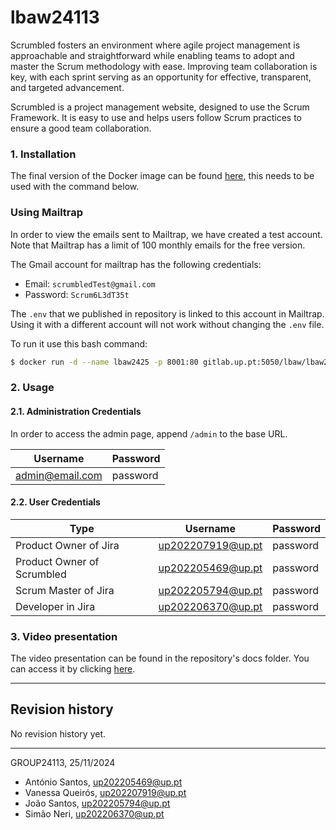 # lbaw24113

Scrumbled fosters an environment where agile project management is approachable and straightforward while enabling teams to adopt and master the Scrum methodology with ease. Improving team collaboration is key, with each sprint serving as an opportunity for effective, transparent, and targeted advancement.

Scrumbled is a project management website, designed to use the Scrum Framework. It is easy to use and helps users follow Scrum practices to ensure a good team collaboration.

### 1. Installation

The final version of the Docker image can be found [here](gitlab.up.pt:5050/lbaw/lbaw2425/lbaw24113), this needs to be used with the command below.

### Using Mailtrap
In order to view the emails sent to Mailtrap, we have created a test account.
Note that Mailtrap has a limit of 100 monthly emails for the free version.

The Gmail account for mailtrap has the following credentials:
- Email: ``scrumbledTest@gmail.com`` 
- Password: ``Scrum6L3dT35t`` 

The ``.env`` that we published in repository is linked to this account in Mailtrap. Using it with a different account will not work without changing the ``.env`` file.

To run it use this bash command:

```bash
$ docker run -d --name lbaw2425 -p 8001:80 gitlab.up.pt:5050/lbaw/lbaw2425/lbaw24113
```

### 2. Usage

#### 2.1. Administration Credentials

In order to access the admin page, append ``/admin`` to the base URL.  

| Username        | Password |
| --------------- | -------- |
| admin@email.com | password |

#### 2.2. User Credentials

| Type                       | Username          | Password |
| -------------------------- | ----------------- | -------- |
| Product Owner of Jira      | up202207919@up.pt | password |
| Product Owner of Scrumbled | up202205469@up.pt | password |
| Scrum Master of Jira       | up202205794@up.pt | password |
| Developer in Jira          | up202206370@up.pt | password |

### 3. Video presentation

The video presentation can be found in the repository's docs folder. You can access it by clicking [here](https://gitlab.up.pt/lbaw/lbaw2425/lbaw24113/-/blob/d7e28c2c6bd0492cb93979b4cf53943407992e39/docs/ScrumbledDemo.mp4).


---


## Revision history

No revision history yet.

---

GROUP24113, 25/11/2024

* António Santos, up202205469@up.pt
* Vanessa Queirós, up202207919@up.pt
* João Santos, up202205794@up.pt
* Simão Neri, up202206370@up.pt